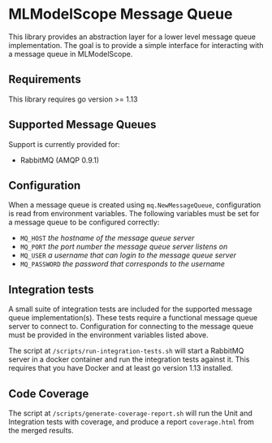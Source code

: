 # MLModelScope Message Queue
This library provides an abstraction layer for a lower level message queue implementation. The goal is to provide a
simple interface for interacting with a message queue in MLModelScope.

## Requirements

This library requires go version >= 1.13

## Supported Message Queues

Support is currently provided for:

* RabbitMQ (AMQP 0.9.1)

## Configuration

When a message queue is created using `mq.NewMessageQueue`, configuration is read from environment variables. The
following variables must be set for a message queue to be configured correctly:

* `MQ_HOST` _the hostname of the message queue server_
* `MQ_PORT` _the port number the message queue server listens on_
* `MQ_USER` _a username that can login to the message queue server_
* `MQ_PASSWORD` _the password that corresponds to the username_

## Integration tests

A small suite of integration tests are included for the supported message queue implementation(s). These tests require
a functional message queue server to connect to. Configuration for connecting to the message queue must be provided
in the environment variables listed above.

The script at `/scripts/run-integration-tests.sh` will start a RabbitMQ server in a docker container and run the
integration tests against it. This requires that you have Docker and at least go version 1.13 installed.

## Code Coverage

The script at `/scripts/generate-coverage-report.sh` will run the Unit and Integration tests with coverage, and produce
a report `coverage.html` from the merged results.